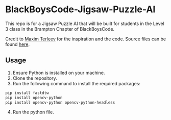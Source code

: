 # BlackBoysCode-Jigsaw-Puzzle-AI
This repo is for a Jigsaw Puzzle AI that will be built for students in the Level 3 class in the Brampton Chapter of BlackBoysCode.

Credit to [Maxim Terleev](https://towardsdatascience.com/jigsaw-puzzle-ai-from-a-to-z-b4bdb53d8686) for the inspiration and the code. Source files can be found [here](https://github.com/MaximTerleev/Jigsaw-Puzzle-AI).

## Usage
1. Ensure Python is installed on your machine.
2. Clone the repository.
3. Run the following command to install the required packages:
```bash
pip install fastdtw
pip install opencv-python
pip install opencv-python opencv-python-headless
```
4. Run the python file.
